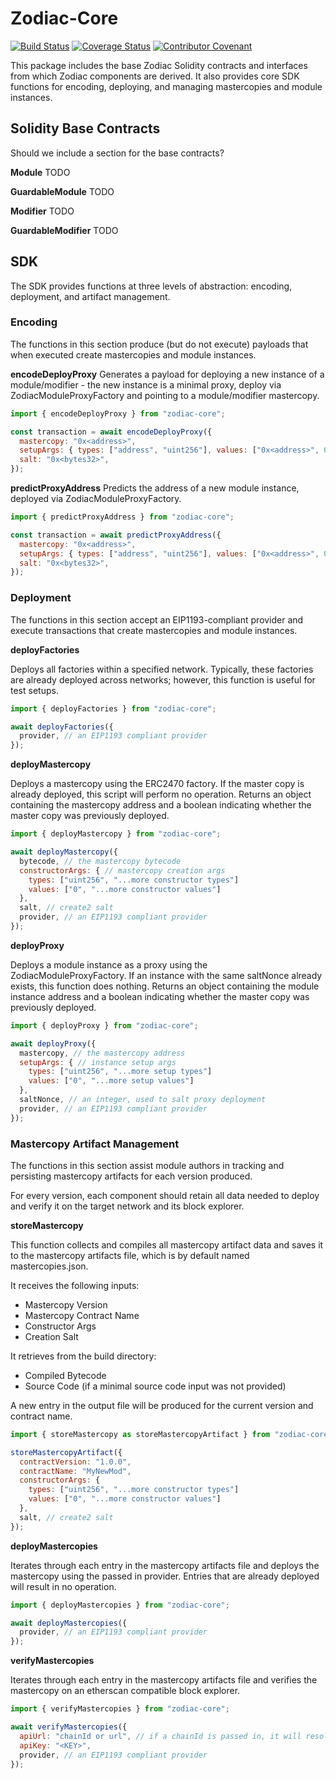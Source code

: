 # Zodiac-Core

[![Build Status](https://github.com/gnosisguild/zodiac/workflows/zodiac/badge.svg?branch=master)](https://github.com/gnosisguild/zodiac/actions?branch=master)
[![Coverage Status](https://coveralls.io/repos/github/gnosis/zodiac/badge.svg?branch=master)](https://coveralls.io/github/gnosisguild/zodiac?branch=master)
[![Contributor Covenant](https://img.shields.io/badge/Contributor%20Covenant-2.1-4baaaa.svg)](https://github.com/gnosisguild/CODE_OF_CONDUCT)

This package includes the base Zodiac Solidity contracts and interfaces from which Zodiac components are derived. It also provides core SDK functions for encoding, deploying, and managing mastercopies and module instances.

## Solidity Base Contracts

Should we include a section for the base contracts?

**Module**
TODO

**GuardableModule**
TODO

**Modifier**
TODO

**GuardableModifier**
TODO

## SDK

The SDK provides functions at three levels of abstraction: encoding, deployment, and artifact management.

### Encoding

The functions in this section produce (but do not execute) payloads that when executed create mastercopies and module instances.

**encodeDeployProxy**
Generates a payload for deploying a new instance of a module/modifier - the new instance is a minimal proxy, deploy via ZodiacModuleProxyFactory and pointing to a module/modifier mastercopy.

```js
import { encodeDeployProxy } from "zodiac-core";

const transaction = await encodeDeployProxy({
  mastercopy: "0x<address>",
  setupArgs: { types: ["address", "uint256"], values: ["0x<address>", 0] },
  salt: "0x<bytes32>",
});
```

**predictProxyAddress**
Predicts the address of a new module instance, deployed via ZodiacModuleProxyFactory.

```js
import { predictProxyAddress } from "zodiac-core";

const transaction = await predictProxyAddress({
  mastercopy: "0x<address>",
  setupArgs: { types: ["address", "uint256"], values: ["0x<address>", 0] },
  salt: "0x<bytes32>",
});
```

### Deployment

The functions in this section accept an EIP1193-compliant provider and execute transactions that create mastercopies and module instances.

**deployFactories**

Deploys all factories within a specified network. Typically, these factories are already deployed across networks; however, this function is useful for test setups.

```js
import { deployFactories } from "zodiac-core";

await deployFactories({
  provider, // an EIP1193 compliant provider
});
```

**deployMastercopy**

Deploys a mastercopy using the ERC2470 factory. If the master copy is already deployed, this script will perform no operation. Returns an object containing the mastercopy address and a boolean indicating whether the master copy was previously deployed.

```js
import { deployMastercopy } from "zodiac-core";

await deployMastercopy({
  bytecode, // the mastercopy bytecode
  constructorArgs: { // mastercopy creation args
    types: ["uint256", "...more constructor types"]
    values: ["0", "...more constructor values"]
  },
  salt, // create2 salt
  provider, // an EIP1193 compliant provider
});
```

**deployProxy**

Deploys a module instance as a proxy using the ZodiacModuleProxyFactory. If an instance with the same saltNonce already exists, this function does nothing. Returns an object containing the module instance address and a boolean indicating whether the master copy was previously deployed.

```js
import { deployProxy } from "zodiac-core";

await deployProxy({
  mastercopy, // the mastercopy address
  setupArgs: { // instance setup args
    types: ["uint256", "...more setup types"]
    values: ["0", "...more setup values"]
  },
  saltNonce, // an integer, used to salt proxy deployment
  provider, // an EIP1193 compliant provider
});
```

### Mastercopy Artifact Management

The functions in this section assist module authors in tracking and persisting mastercopy artifacts for each version produced.

For every version, each component should retain all data needed to deploy and verify it on the target network and its block explorer.

**storeMastercopy**

This function collects and compiles all mastercopy artifact data and saves it to the mastercopy artifacts file, which is by default named mastercopies.json.

It receives the following inputs:

- Mastercopy Version
- Mastercopy Contract Name
- Constructor Args
- Creation Salt

It retrieves from the build directory:

- Compiled Bytecode
- Source Code (if a minimal source code input was not provided)

A new entry in the output file will be produced for the current version and contract name.

```js
import { storeMastercopy as storeMastercopyArtifact } from "zodiac-core";

storeMastercopyArtifact({
  contractVersion: "1.0.0",
  contractName: "MyNewMod",
  constructorArgs: {
    types: ["uint256", "...more constructor types"]
    values: ["0", "...more constructor values"]
  },
  salt, // create2 salt
});
```

**deployMastercopies**

Iterates through each entry in the mastercopy artifacts file and deploys the mastercopy using the passed in provider. Entries that are already deployed will result in no operation.

```js
import { deployMastercopies } from "zodiac-core";

await deployMastercopies({
  provider, // an EIP1193 compliant provider
});
```

**verifyMastercopies**

Iterates through each entry in the mastercopy artifacts file and verifies the mastercopy on an etherscan compatible block explorer.

```js
import { verifyMastercopies } from "zodiac-core";

await verifyMastercopies({
  apiUrl: "chainId or url", // if a chainId is passed in, it will resolve to a block explorer url is one is configured
  apiKey: "<KEY>",
  provider, // an EIP1193 compliant provider
});
```
